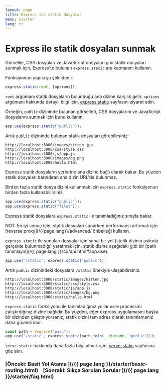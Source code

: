 ```yaml
---
layout: page
title: Express ile statik dosyalar
menu: starter
lang: tr
---
```


# Express ile statik dosyaları sunmak

Görseller, CSS dosyaları ve JavaScript dosyaları gibi statik dosyaları sunmak için, Express'te bulunan `express.static` ara katmanını kullanın.

Fonksiyonun yapısı şu şekildedir:

```js
express.static(root, [options]);
```

`root` argümanı statik dosyaların bulunduğu ana dizine karşılık gelir.
`options` argümanı hakkında detaylı bilgi için, [express.static](/{{page.lang}}/4x/api.html#express.static) sayfasını ziyaret edin.

Örneğin, `public` dizininde bulunan görselleri, CSS dosyalarını ve JavaScript dosyalarını sunmak için bunu kullanın:

```js
app.use(express.static("public"));
```

Artık `public` dizininde bulunan statik dosyaları görebilirsiniz:

```plain-text
http://localhost:3000/images/kitten.jpg
http://localhost:3000/css/style.css
http://localhost:3000/js/app.js
http://localhost:3000/images/bg.png
http://localhost:3000/hello.html
```

<div class="doc-box doc-info">
Express statik dosyaların yerlerine ana dizine bağlı olarak bakar. Bu yüzden statik dosyaları barındıran ana dizin URL'de bulunmaz.
</div>

Birden fazla statik dosya dizini kullanmak için `express.static` fonksiyonun birden fazla kullanabilirsiniz.

```js
app.use(express.static("public"));
app.use(express.static("files"));
```

Express statik dosyalara `express.static` ile tanımladığınız sırayla bakar.

<div class="doc-box doc-info" markdown="1">NOT: En iyi sonuç için, statik dosyaları sunarken performansı artırmak için [reverse proxy](/{{page.lang}}/advanced/ önbelleği kullanın.
</div>

`express.static` ile sunulan dosyalar için sanal bir yol (statik dizinin aslında gerçekte bulunmadığı) yaratmak için, statik dizine aşağıdaki gibi bir [path tanımlayın](/{{ page.lang }}/4x/api.html#app.use).

```js
app.use("/static", express.static("public"));
```

Artık `public` dizinindeki dosyalara `/static` önekiyle ulaşabilirsiniz.

```plain-text
http://localhost:3000/static/images/kitten.jpg
http://localhost:3000/static/css/style.css
http://localhost:3000/static/js/app.js
http://localhost:3000/static/images/bg.png
http://localhost:3000/static/hello.html
```

`express.static` fonksiyonu ile tanımladığınız yollar `node` processini çalıştırdığınız dizine bağlıdır. Bu yüzden, eğer express uygulamasını başka bir dizinden çalıştırıyorsanız, statik dizini tam adres olarak tanımlamanız daha güvenli olur.

```js
const path = require("path");
app.use("/static", express.static(path.join(__dirname, "public")));
```

`serve-static` hakkında daha fazla bilgi almak için, [serve-static](/resources/middleware/serve-static.html) sayfasına göz atın.

### [Önceki: Basit Yol Atama ](/{{ page.lang }}/starter/basic-routing.html)&nbsp;&nbsp;&nbsp;&nbsp;[Sonraki: Sıkça Sorulan Sorular ](/{{ page.lang }}/starter/faq.html)
